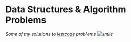 # Data Structures & Algorithm Problems

_Some of my solutions to [leetcode](https://leetcode.com) problems ![smile](https://w7.pngwing.com/pngs/965/977/png-transparent-yellow-smile-emoji-illustration-smiley-happiness-feeling-emotion-smiley-miscellaneous-text-emoticon-thumbnail.png)_
